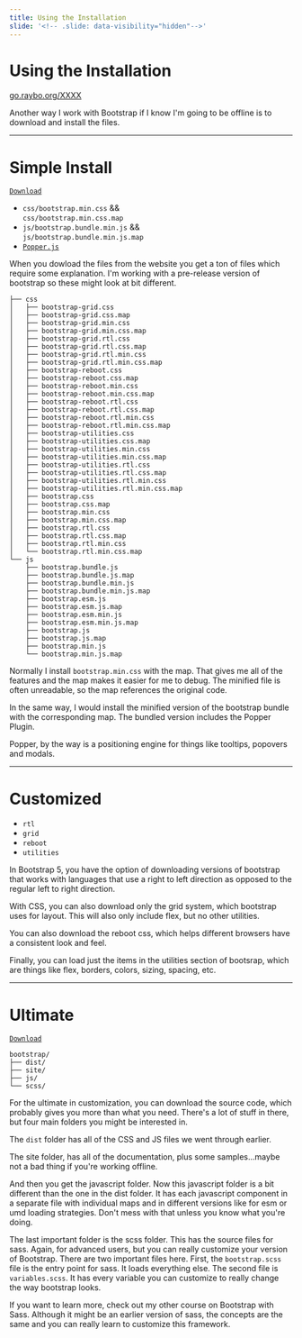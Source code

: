 ```yaml
---
title: Using the Installation
slide: '<!-- .slide: data-visibility="hidden"-->'
---
```


<!-- .slide: data-state="layout-title" class="bg-dark"-->

# Using the Installation

<div class="slide-link"><a href="https://go.raybo.org/XXXX"><i class="fab fa-slideshare"></i> go.raybo.org/XXXX</a></div>

> >

Another way I work with Bootstrap if I know I'm going to be offline is to download and install the files.

---

# Simple Install

<a href="https://github.com/twbs/bootstrap/releases/download/v5.0.0-beta3/bootstrap-5.0.0-beta3-dist.zip"><code class="code-exciting">Download <i class="bi bi-cloud-download-fill"></i></code></a>

- `css/bootstrap.min.css` && <br /> `css/bootstrap.min.css.map`
- `js/bootstrap.bundle.min.js` && <br /> `js/bootstrap.bundle.min.js.map`
- <a href="https://popper.js.org" target="_blank"><code class="code-warning">Popper.js <i class="bi bi-link-45deg"></i></code></a>

> >

When you dowload the files from the website you get a ton of files which require some explanation. I'm working with a pre-release version of bootstrap so these might look at bit different.

```
├── css
│   ├── bootstrap-grid.css
│   ├── bootstrap-grid.css.map
│   ├── bootstrap-grid.min.css
│   ├── bootstrap-grid.min.css.map
│   ├── bootstrap-grid.rtl.css
│   ├── bootstrap-grid.rtl.css.map
│   ├── bootstrap-grid.rtl.min.css
│   ├── bootstrap-grid.rtl.min.css.map
│   ├── bootstrap-reboot.css
│   ├── bootstrap-reboot.css.map
│   ├── bootstrap-reboot.min.css
│   ├── bootstrap-reboot.min.css.map
│   ├── bootstrap-reboot.rtl.css
│   ├── bootstrap-reboot.rtl.css.map
│   ├── bootstrap-reboot.rtl.min.css
│   ├── bootstrap-reboot.rtl.min.css.map
│   ├── bootstrap-utilities.css
│   ├── bootstrap-utilities.css.map
│   ├── bootstrap-utilities.min.css
│   ├── bootstrap-utilities.min.css.map
│   ├── bootstrap-utilities.rtl.css
│   ├── bootstrap-utilities.rtl.css.map
│   ├── bootstrap-utilities.rtl.min.css
│   ├── bootstrap-utilities.rtl.min.css.map
│   ├── bootstrap.css
│   ├── bootstrap.css.map
│   ├── bootstrap.min.css
│   ├── bootstrap.min.css.map
│   ├── bootstrap.rtl.css
│   ├── bootstrap.rtl.css.map
│   ├── bootstrap.rtl.min.css
│   └── bootstrap.rtl.min.css.map
└── js
    ├── bootstrap.bundle.js
    ├── bootstrap.bundle.js.map
    ├── bootstrap.bundle.min.js
    ├── bootstrap.bundle.min.js.map
    ├── bootstrap.esm.js
    ├── bootstrap.esm.js.map
    ├── bootstrap.esm.min.js
    ├── bootstrap.esm.min.js.map
    ├── bootstrap.js
    ├── bootstrap.js.map
    ├── bootstrap.min.js
    └── bootstrap.min.js.map
```

Normally I install `bootstrap.min.css` with the map. That gives me all of the features and the map makes it easier for me to debug. The minified file is often unreadable, so the map references the original code.

In the same way, I would install the minified version of the bootstrap bundle with the corresponding map. The bundled version includes the Popper Plugin.

Popper, by the way is a positioning engine for things like tooltips, popovers and modals.

---

# Customized

- `rtl`
- `grid`
- `reboot`
- `utilities`

> >

In Bootstrap 5, you have the option of downloading versions of bootstrap that works with languages that use a right to left direction as opposed to the regular left to right direction.

With CSS, you can also download only the grid system, which bootstrap uses for layout. This will also only include flex, but no other utilities.

You can also download the reboot css, which helps different browsers have a consistent look and feel.

Finally, you can load just the items in the utilities section of bootsrap, which are things like flex, borders, colors, sizing, spacing, etc.

---

# Ultimate

<a href="https://github.com/twbs/bootstrap/archive/v5.0.0-beta3.zip"><code class="code-exciting">Download <i class="bi bi-cloud-download-fill"></i></code></a>

```
bootstrap/
├── dist/
├── site/
├── js/
└── scss/
```

> >

For the ultimate in customization, you can download the source code, which probably gives you more than what you need. There's a lot of stuff in there, but four main folders you might be interested in.

The `dist` folder has all of the CSS and JS files we went through earlier.

The site folder, has all of the documentation, plus some samples...maybe not a bad thing if you're working offline.

And then you get the javascript folder. Now this javascript folder is a bit different than the one in the dist folder. It has each javascript component in a separate file with individual maps and in different versions like for esm or umd loading strategies. Don't mess with that unless you know what you're doing.

The last important folder is the scss folder. This has the source files for sass. Again, for advanced users, but you can really customize your version of Bootstrap. There are two important files here. First, the `bootstrap.scss` file is the entry point for sass. It loads everything else. The second file is `variables.scss`. It has every variable you can customize to really change the way bootstrap looks.

If you want to learn more, check out my other course on Bootstrap with Sass. Although it might be an earlier version of sass, the concepts are the same and you can really learn to customize this framework.
